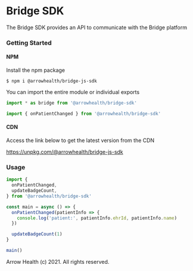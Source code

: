 # Bridge SDK

The Bridge SDK provides an API to communicate with the Bridge platform

### Getting Started

#### NPM

Install the npm package

```
$ npm i @arrowhealth/bridge-js-sdk
```

You can import the entire module or individual exports

```js
import * as bridge from '@arrowhealth/bridge-sdk'
```

```js
import { onPatientChanged } from '@arrowhealth/bridge-sdk'
```

#### CDN

Access the link below to get the latest version from the CDN

https://unpkg.com/@arrowhealth/bridge-js-sdk

### Usage

```js
import {
  onPatientChanged,
  updateBadgeCount,
} from '@arrowhealth/bridge-sdk'

const main = async () => {
  onPatientChanged(patientInfo => {
    console.log('patient:', patientInfo.ehrId, patientInfo.name)
  })

  updateBadgeCount(1)
}

main()
```

Arrow Health (c) 2021. All rights reserved.
